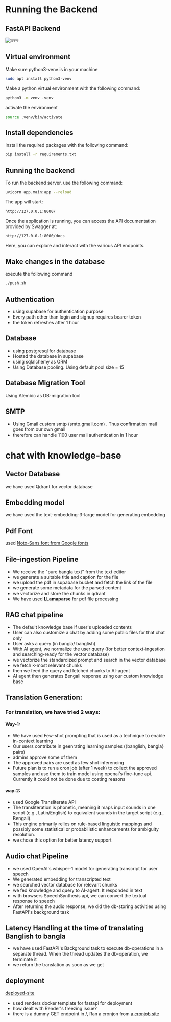 # Running the Backend
## FastAPI Backend
![তক্ষক](https://btrnqywodfpanpiyjjiw.supabase.co/storage/v1/object/public/contents/tokkhok-logo.png)
## Virtual environment
Make sure python3-venv is in your machine
```bash
sudo apt install python3-venv
```
Make a python virtual environment with the following command:
```bash
python3 -m venv .venv
```
activate the environment
```bash
source .venv/bin/activate
```

## Install dependencies
Install the required packages with the following command:
```bash
pip install -r requirements.txt
```
## Running the backend
To run the backend server, use the following command:

```bash
uvicorn app.main:app --reload
```

The app will start:

```bash
http://127.0.0.1:8000/
```

Once the application is running, you can access the API documentation provided by Swagger at:

```bash
http://127.0.0.1:8000/docs
```

Here, you can explore and interact with the various API endpoints.


## Make changes in the database
execute the following command
```bash
./push.sh
```

## Authentication
- using supabase for authentication purpose
- Every path other than login and signup requires bearer token
- the token refreshes after 1 hour

## Database
- using postgresql for database
- Hosted the database in supabase
- using sqlalchemy as ORM
- Using Database pooling. Using default pool size = 15

## Database Migration Tool
Using Alembic as DB-migration tool

## SMTP
- Using Gmail custom smtp (smtp.gmail.com) . Thus confirmation mail goes from our own gmail
- therefore can handle 1100 user mail authentication in 1 hour

# chat with knowledge-base
## Vector Database
we have used Qdrant for vector database

## Embedding model
we have used the text-embedding-3-large model for generating embedding

## Pdf Font
used [Noto-Sans font from Google fonts](https://fonts.google.com/noto/specimen/Noto+Sans+Bengali?query=bangla)

## File-ingestion Pipeline
- We receive the "pure bangla text" from the text editor
- we generate a suitable title and caption for the file
- we upload the pdf in supabase bucket and fetch the link of the file
- we generate some metadata for the parsed content
- we vectorize and store the chunks in qdrant
- We have used **LLamaparse** for pdf file processing

## RAG chat pipeline
- The default knowledge base if user's uploaded contents
- User can also customize a chat by adding some public files for that chat only
- User asks a query (in bangla/ banglish)
- With AI agent, we normalize the user query (for better context-ingestion and searching-ready for the vector database)
- we vectorize the standardized prompt and search in the vector database
- we fetch k-most relevant chunks
- then we feed the query and fetched chunks to AI-agent
- AI agent then generates Bengali response using our custom knowledge base

## Translation Generation:

### For translation, we have tried 2 ways:
#### Way-1:
- We have used Few-shot prompting that is used as a technique to enable in-context learning
- Our users contribute in geenrating learning samples ({banglish, bangla} pairs)
- admins approve some of them
- The approved pairs are used as few shot inferencing
- Future plan is to run a cron job (after 1 week) to collect the approved samples and use them to train model using openai's fine-tune api. Currently it could not be done due to costing reasons

#### way-2:
- used Google Transliterate API
- The transliteration is phonetic, meaning it maps input sounds in one script (e.g., Latin/English) to equivalent sounds in the target script (e.g., Bengali).
- This engine primarily relies on rule-based linguistic mappings and possibly some statistical or probabilistic enhancements for ambiguity resolution.
- we chose this option for better latency support

## Audio chat Pipeline
- we used OpenAI's whisper-1 model for generating transcript for user speech
- We generated embedding for transcripted text
- we searched vector database for relevant chunks
- we fed knowledge and query to AI-agent. It responded in text
- with browsers SpeechSynthesis api, we can convert the textual response to speech
- After returning the audio response, we did the db-storing activities using FastAPI's background task

## Latency Handling at the time of translating Banglish to bangla
- we have used FastAPI's Background task to execute db-operations in a separate thread. When the thread updates the db-operation, we terminate it
- we return the translation as soon as we get
  

## deployment
[deployed-site](https://buet-genesis.onrender.com)
- used renders docker template for fastapi for deployment
- how dealt with Render's freezing issue?
- there is a dummy GET endpoint in /, Ran a cronjon from [a cronjob site](https://cron-job.org/en/)

